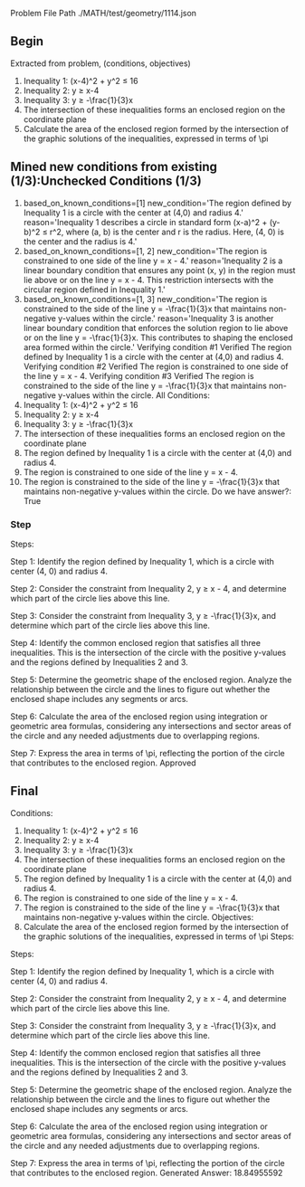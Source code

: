 Problem File Path
./MATH/test/geometry/1114.json
## Begin
Extracted from problem, (conditions, objectives)
1. Inequality 1: (x-4)^2 + y^2 ≤ 16
2. Inequality 2: y ≥ x-4
3. Inequality 3: y ≥ -\frac{1}{3}x
4. The intersection of these inequalities forms an enclosed region on the coordinate plane
1. Calculate the area of the enclosed region formed by the intersection of the graphic solutions of the inequalities, expressed in terms of \pi
## Mined new conditions from existing (1/3):Unchecked Conditions (1/3)
1. based_on_known_conditions=[1] new_condition='The region defined by Inequality 1 is a circle with the center at (4,0) and radius 4.' reason='Inequality 1 describes a circle in standard form (x-a)^2 + (y-b)^2 ≤ r^2, where (a, b) is the center and r is the radius. Here, (4, 0) is the center and the radius is 4.'
2. based_on_known_conditions=[1, 2] new_condition='The region is constrained to one side of the line y = x - 4.' reason='Inequality 2 is a linear boundary condition that ensures any point (x, y) in the region must lie above or on the line y = x - 4. This restriction intersects with the circular region defined in Inequality 1.'
3. based_on_known_conditions=[1, 3] new_condition='The region is constrained to the side of the line y = -\\frac{1}{3}x that maintains non-negative y-values within the circle.' reason='Inequality 3 is another linear boundary condition that enforces the solution region to lie above or on the line y = -\\frac{1}{3}x. This contributes to shaping the enclosed area formed within the circle.'
Verifying condition #1
Verified
The region defined by Inequality 1 is a circle with the center at (4,0) and radius 4.
Verifying condition #2
Verified
The region is constrained to one side of the line y = x - 4.
Verifying condition #3
Verified
The region is constrained to the side of the line y = -\frac{1}{3}x that maintains non-negative y-values within the circle.
All Conditions: 
1. Inequality 1: (x-4)^2 + y^2 ≤ 16
2. Inequality 2: y ≥ x-4
3. Inequality 3: y ≥ -\frac{1}{3}x
4. The intersection of these inequalities forms an enclosed region on the coordinate plane
5. The region defined by Inequality 1 is a circle with the center at (4,0) and radius 4.
6. The region is constrained to one side of the line y = x - 4.
7. The region is constrained to the side of the line y = -\frac{1}{3}x that maintains non-negative y-values within the circle.
Do we have answer?: True
### Step

Steps:

Step 1:
Identify the region defined by Inequality 1, which is a circle with center (4, 0) and radius 4.

Step 2:
Consider the constraint from Inequality 2, y ≥ x - 4, and determine which part of the circle lies above this line.

Step 3:
Consider the constraint from Inequality 3, y ≥ -\frac{1}{3}x, and determine which part of the circle lies above this line.

Step 4:
Identify the common enclosed region that satisfies all three inequalities. This is the intersection of the circle with the positive y-values and the regions defined by Inequalities 2 and 3.

Step 5:
Determine the geometric shape of the enclosed region. Analyze the relationship between the circle and the lines to figure out whether the enclosed shape includes any segments or arcs.

Step 6:
Calculate the area of the enclosed region using integration or geometric area formulas, considering any intersections and sector areas of the circle and any needed adjustments due to overlapping regions.

Step 7:
Express the area in terms of \pi, reflecting the portion of the circle that contributes to the enclosed region.
Approved
## Final
Conditions:
1. Inequality 1: (x-4)^2 + y^2 ≤ 16
2. Inequality 2: y ≥ x-4
3. Inequality 3: y ≥ -\frac{1}{3}x
4. The intersection of these inequalities forms an enclosed region on the coordinate plane
5. The region defined by Inequality 1 is a circle with the center at (4,0) and radius 4.
6. The region is constrained to one side of the line y = x - 4.
7. The region is constrained to the side of the line y = -\frac{1}{3}x that maintains non-negative y-values within the circle.
Objectives:
1. Calculate the area of the enclosed region formed by the intersection of the graphic solutions of the inequalities, expressed in terms of \pi
Steps:

Steps:

Step 1:
Identify the region defined by Inequality 1, which is a circle with center (4, 0) and radius 4.

Step 2:
Consider the constraint from Inequality 2, y ≥ x - 4, and determine which part of the circle lies above this line.

Step 3:
Consider the constraint from Inequality 3, y ≥ -\frac{1}{3}x, and determine which part of the circle lies above this line.

Step 4:
Identify the common enclosed region that satisfies all three inequalities. This is the intersection of the circle with the positive y-values and the regions defined by Inequalities 2 and 3.

Step 5:
Determine the geometric shape of the enclosed region. Analyze the relationship between the circle and the lines to figure out whether the enclosed shape includes any segments or arcs.

Step 6:
Calculate the area of the enclosed region using integration or geometric area formulas, considering any intersections and sector areas of the circle and any needed adjustments due to overlapping regions.

Step 7:
Express the area in terms of \pi, reflecting the portion of the circle that contributes to the enclosed region.
Generated Answer: 
18.84955592
